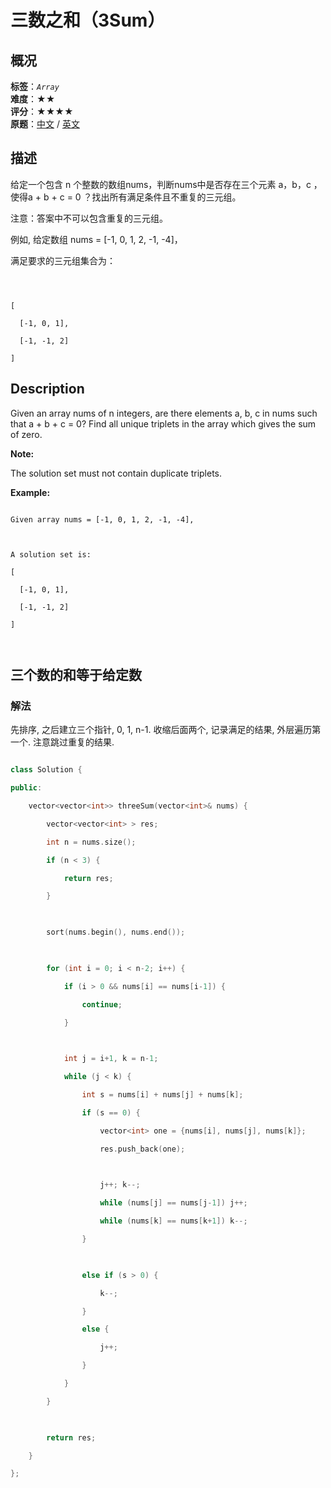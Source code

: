 # 三数之和（3Sum）
## 概况
**标签**：*`Array`*<br>
**难度**：★★<br>
**评分**：★★★★<br>
**原题**：[中文](https://leetcode-cn.com/problems/3sum) / [英文](https://leetcode.com/problems/3sum)
## 描述

给定一个包含 n 个整数的数组nums，判断nums中是否存在三个元素 a，b，c ，使得a + b + c = 0 ？找出所有满足条件且不重复的三元组。



注意：答案中不可以包含重复的三元组。



例如, 给定数组 nums = [-1, 0, 1, 2, -1, -4]，



满足要求的三元组集合为：

```



[

  [-1, 0, 1],

  [-1, -1, 2]

]

```



## Description

Given an array nums of n integers, are there elements a, b, c in nums such that a + b + c = 0? Find all unique triplets in the array which gives the sum of zero.



**Note:**





The solution set must not contain duplicate triplets.



**Example:**

```

Given array nums = [-1, 0, 1, 2, -1, -4],



A solution set is:

[

  [-1, 0, 1],

  [-1, -1, 2]

]



```





## 三个数的和等于给定数

### 解法

先排序, 之后建立三个指针, 0, 1, n-1. 收缩后面两个, 记录满足的结果, 外层遍历第一个. 注意跳过重复的结果.

```c++

class Solution {

public:

    vector<vector<int>> threeSum(vector<int>& nums) {

        vector<vector<int> > res;

        int n = nums.size();

        if (n < 3) {

            return res;

        }

        

        sort(nums.begin(), nums.end());

        

        for (int i = 0; i < n-2; i++) {

            if (i > 0 && nums[i] == nums[i-1]) {

                continue;

            }

            

            int j = i+1, k = n-1;

            while (j < k) {

                int s = nums[i] + nums[j] + nums[k];

                if (s == 0) {

                    vector<int> one = {nums[i], nums[j], nums[k]};

                    res.push_back(one);

                    

                    j++; k--;

                    while (nums[j] == nums[j-1]) j++;

                    while (nums[k] == nums[k+1]) k--;

                }

                

                else if (s > 0) {

                    k--;

                }

                else {

                    j++;

                }                

            }

        }

        

        return res;

    }

};

```